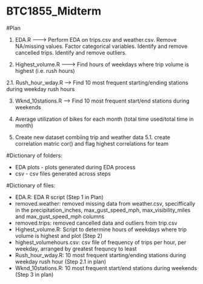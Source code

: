 # BTC1855_Midterm
#Plan
1. EDA.R ---> Perform EDA on trips.csv and weather.csv. Remove NA/missing values. Factor categorical variables. Identify and remove cancelled trips. Identify and remove outliers. 

2. Highest_volume.R --->  Find hours of weekdays where trip volume is highest (i.e. rush hours)

2.1. Rush_hour_wday.R --> Find 10 most frequent starting/ending stations during weekday rush hours

3. Wknd_10stations.R --> Find 10 most frequent start/end stations during weekends

4. Average utilization of bikes for each month (total time used/total time in month)

5. Create new dataset combiing trip and weather data
  5.1. create correlation matric cor() and flag highest correlations for team
  
#Dictionary of folders:
- EDA plots - plots generated during EDA process
- csv - csv files generated across steps

#Dictionary of files:
- EDA.R: EDA R script (Step 1 in Plan)
- removed.weather: removed missing data from weather.csv, speciffically in the precipitation_inches, max_gust_speed_mph, max_visibility_miles and max_gust_speed_mph columns
- removed.trips: removed cancelled data and outliers from trip.csv
- Highest_volume.R: Script to determine hours of weekdays where trip volume is highest and plot (Step 2)
- highest_volumehours.csv: csv file of frequency of trips per hour, per weekday, arranged by greatest frequncy to least
- Rush_hour_wday.R: 10 most frequent starting/ending stations during weekday rush hour (Step 2.1 in plan)
- Wknd_10stations.R: 10 most frequent start/end stations during weekends (Step 3 in plan)
